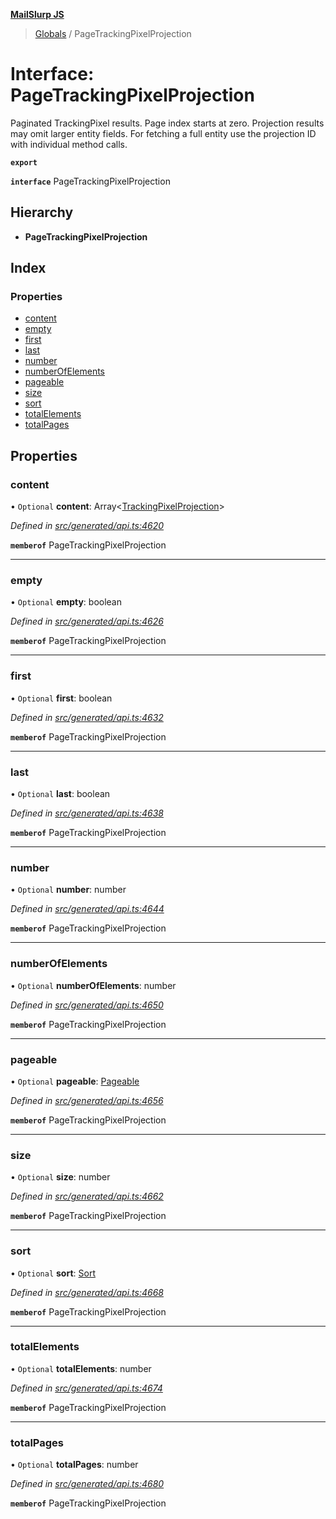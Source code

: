**[MailSlurp JS](../README.md)**

> [Globals](../README.md) / PageTrackingPixelProjection

# Interface: PageTrackingPixelProjection

Paginated TrackingPixel results. Page index starts at zero. Projection results may omit larger entity fields. For fetching a full entity use the projection ID with individual method calls.

**`export`** 

**`interface`** PageTrackingPixelProjection

## Hierarchy

* **PageTrackingPixelProjection**

## Index

### Properties

* [content](pagetrackingpixelprojection.md#content)
* [empty](pagetrackingpixelprojection.md#empty)
* [first](pagetrackingpixelprojection.md#first)
* [last](pagetrackingpixelprojection.md#last)
* [number](pagetrackingpixelprojection.md#number)
* [numberOfElements](pagetrackingpixelprojection.md#numberofelements)
* [pageable](pagetrackingpixelprojection.md#pageable)
* [size](pagetrackingpixelprojection.md#size)
* [sort](pagetrackingpixelprojection.md#sort)
* [totalElements](pagetrackingpixelprojection.md#totalelements)
* [totalPages](pagetrackingpixelprojection.md#totalpages)

## Properties

### content

• `Optional` **content**: Array\<[TrackingPixelProjection](trackingpixelprojection.md)>

*Defined in [src/generated/api.ts:4620](https://github.com/mailslurp/mailslurp-client/blob/ad6aa3d/src/generated/api.ts#L4620)*

**`memberof`** PageTrackingPixelProjection

___

### empty

• `Optional` **empty**: boolean

*Defined in [src/generated/api.ts:4626](https://github.com/mailslurp/mailslurp-client/blob/ad6aa3d/src/generated/api.ts#L4626)*

**`memberof`** PageTrackingPixelProjection

___

### first

• `Optional` **first**: boolean

*Defined in [src/generated/api.ts:4632](https://github.com/mailslurp/mailslurp-client/blob/ad6aa3d/src/generated/api.ts#L4632)*

**`memberof`** PageTrackingPixelProjection

___

### last

• `Optional` **last**: boolean

*Defined in [src/generated/api.ts:4638](https://github.com/mailslurp/mailslurp-client/blob/ad6aa3d/src/generated/api.ts#L4638)*

**`memberof`** PageTrackingPixelProjection

___

### number

• `Optional` **number**: number

*Defined in [src/generated/api.ts:4644](https://github.com/mailslurp/mailslurp-client/blob/ad6aa3d/src/generated/api.ts#L4644)*

**`memberof`** PageTrackingPixelProjection

___

### numberOfElements

• `Optional` **numberOfElements**: number

*Defined in [src/generated/api.ts:4650](https://github.com/mailslurp/mailslurp-client/blob/ad6aa3d/src/generated/api.ts#L4650)*

**`memberof`** PageTrackingPixelProjection

___

### pageable

• `Optional` **pageable**: [Pageable](pageable.md)

*Defined in [src/generated/api.ts:4656](https://github.com/mailslurp/mailslurp-client/blob/ad6aa3d/src/generated/api.ts#L4656)*

**`memberof`** PageTrackingPixelProjection

___

### size

• `Optional` **size**: number

*Defined in [src/generated/api.ts:4662](https://github.com/mailslurp/mailslurp-client/blob/ad6aa3d/src/generated/api.ts#L4662)*

**`memberof`** PageTrackingPixelProjection

___

### sort

• `Optional` **sort**: [Sort](sort.md)

*Defined in [src/generated/api.ts:4668](https://github.com/mailslurp/mailslurp-client/blob/ad6aa3d/src/generated/api.ts#L4668)*

**`memberof`** PageTrackingPixelProjection

___

### totalElements

• `Optional` **totalElements**: number

*Defined in [src/generated/api.ts:4674](https://github.com/mailslurp/mailslurp-client/blob/ad6aa3d/src/generated/api.ts#L4674)*

**`memberof`** PageTrackingPixelProjection

___

### totalPages

• `Optional` **totalPages**: number

*Defined in [src/generated/api.ts:4680](https://github.com/mailslurp/mailslurp-client/blob/ad6aa3d/src/generated/api.ts#L4680)*

**`memberof`** PageTrackingPixelProjection
